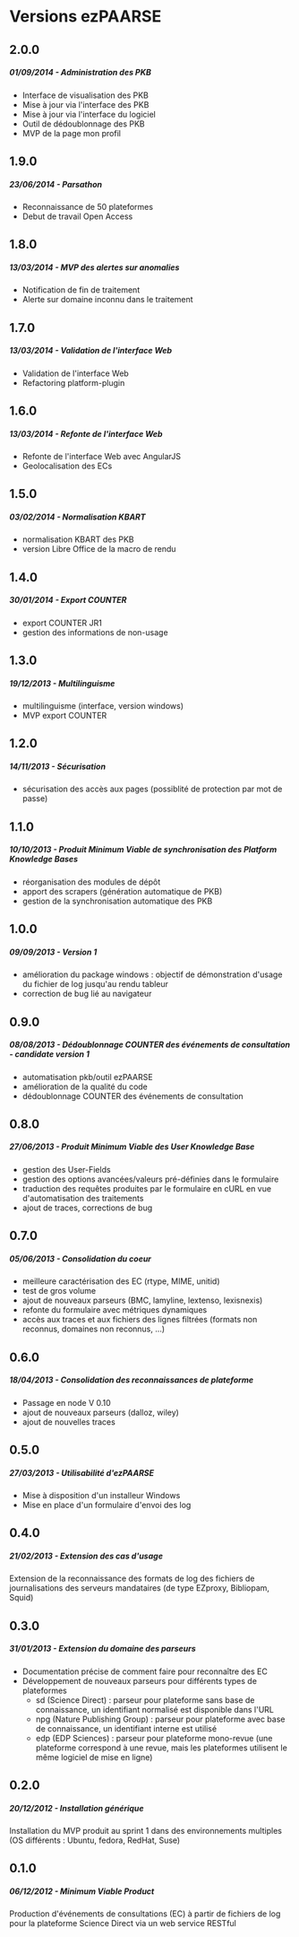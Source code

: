 # Versions ezPAARSE #

## 2.0.0  ## 
##### 01/09/2014 - Administration des PKB #####
- Interface de visualisation des PKB
- Mise à jour via l'interface des PKB
- Mise à jour via l'interface du logiciel
- Outil de dédoublonnage des PKB
- MVP de la page mon profil

## 1.9.0  ## 
##### 23/06/2014 - Parsathon #####
- Reconnaissance de 50 plateformes
- Debut de travail Open Access

## 1.8.0  ## 
##### 13/03/2014 - MVP des alertes sur anomalies #####
- Notification de fin de traitement
- Alerte sur domaine inconnu dans le traitement

## 1.7.0  ## 
##### 13/03/2014 - Validation de l'interface Web #####
- Validation de l'interface Web
- Refactoring platform-plugin

## 1.6.0  ## 
##### 13/03/2014 - Refonte de l'interface Web #####
- Refonte de l'interface Web avec AngularJS
- Geolocalisation des ECs

## 1.5.0  ## 
##### 03/02/2014 - Normalisation KBART #####
- normalisation KBART des PKB
- version Libre Office de la macro de rendu

## 1.4.0  ## 
##### 30/01/2014 - Export COUNTER #####
- export COUNTER JR1
- gestion des informations de non-usage

## 1.3.0  ## 
##### 19/12/2013 - Multilinguisme #####
- multilinguisme (interface, version windows)
- MVP export COUNTER

## 1.2.0  ## 
##### 14/11/2013 - Sécurisation #####
- sécurisation des accès aux pages (possiblité de protection par mot de passe)

## 1.1.0  ## 
##### 10/10/2013 - Produit Minimum Viable de synchronisation des Platform Knowledge Bases #####
- réorganisation des modules de dépôt
- apport des scrapers (génération automatique de PKB)
- gestion de la synchronisation automatique des PKB

## 1.0.0  ## 
##### 09/09/2013 - Version 1 #####
- amélioration du package windows : objectif de démonstration d'usage du fichier de log jusqu'au rendu tableur
- correction de bug lié au navigateur

## 0.9.0  ## 
##### 08/08/2013 - Dédoublonnage COUNTER des événements de consultation - candidate version 1 #####
- automatisation pkb/outil ezPAARSE
- amélioration de la qualité du code
- dédoublonnage COUNTER des événements de consultation

## 0.8.0  ## 
##### 27/06/2013 - Produit Minimum Viable des User Knowledge Base #####
- gestion des User-Fields
- gestion des options avancées/valeurs pré-définies dans le formulaire
- traduction des requêtes produites par le formulaire en cURL en vue d'automatisation des traitements
- ajout de traces, corrections de bug

## 0.7.0  ## 
##### 05/06/2013 - Consolidation du coeur #####
- meilleure caractérisation des EC (rtype, MIME, unitid)
- test de gros volume
- ajout de nouveaux parseurs (BMC, lamyline, lextenso, lexisnexis)
- refonte du formulaire avec métriques dynamiques
- accès aux traces et aux fichiers des lignes filtrées (formats non reconnus, domaines non reconnus, ...)

## 0.6.0  ## 
##### 18/04/2013 - Consolidation des reconnaissances de plateforme #####
- Passage en node V 0.10
- ajout de nouveaux parseurs (dalloz, wiley)
- ajout de nouvelles traces

## 0.5.0  ## 
##### 27/03/2013 - Utilisabilité d'ezPAARSE #####
- Mise à disposition d'un installeur Windows
- Mise en place d'un formulaire d'envoi des log

## 0.4.0  ## 
##### 21/02/2013 - Extension des cas d'usage #####
Extension de la reconnaissance des formats de log des fichiers de journalisations des serveurs mandataires (de type EZproxy, Bibliopam, Squid)

## 0.3.0  ## 
##### 31/01/2013 - Extension du domaine des parseurs #####

- Documentation précise de comment faire pour reconnaître des EC
- Développement de nouveaux parseurs pour différents types de plateformes
  - sd (Science Direct) : parseur pour plateforme sans base de connaissance, un identifiant normalisé est disponible dans l'URL
  - npg (Nature Publishing Group) : parseur pour plateforme avec base de connaissance, un identifiant interne est utilisé
  - edp (EDP Sciences) : parseur pour plateforme mono-revue (une plateforme correspond à une revue, mais les plateformes utilisent le même logiciel de mise en ligne)

## 0.2.0  ## 
##### 20/12/2012 - Installation générique #####
Installation du MVP produit au sprint 1 dans des environnements multiples (OS différents : Ubuntu, fedora, RedHat, Suse)

## 0.1.0  ## 
##### 06/12/2012 - Minimum Viable Product #####
Production d'événements de consultations (EC) à partir de fichiers de log pour la plateforme Science Direct via un web service RESTful

